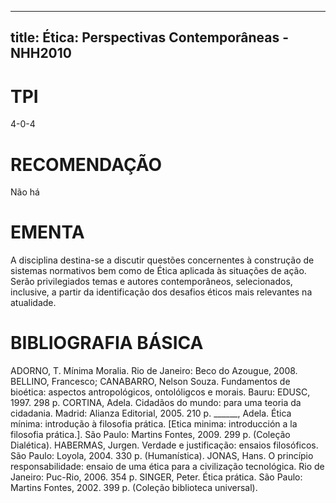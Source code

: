 
---
title: Ética: Perspectivas Contemporâneas - NHH2010 
---

# TPI

4-0-4

# RECOMENDAÇÃO

Não há

# EMENTA

A disciplina destina-se a discutir questões concernentes à construção de sistemas normativos bem como de Ética aplicada às situações de ação. Serão privilegiados temas e autores contemporâneos, selecionados, inclusive, a partir da identificação dos desafios éticos mais relevantes na atualidade.

# BIBLIOGRAFIA BÁSICA

ADORNO, T. Mínima Moralia. Rio de Janeiro: Beco do Azougue, 2008.
BELLINO, Francesco; CANABARRO, Nelson Souza. Fundamentos de bioética: aspectos antropológicos, ontolóligcos e morais. Bauru: EDUSC, 1997. 298 p.
CORTINA, Adela. Cidadãos do mundo: para uma teoria da cidadania. Madrid: Alianza Editorial, 2005. 210 p.
______, Adela. Ética mínima: introdução à filosofia prática. [Etica minima: introducción a la filosofia prática.]. São Paulo: Martins Fontes, 2009. 299 p. (Coleção Dialética).
HABERMAS, Jurgen. Verdade e justificação: ensaios filosóficos. São Paulo: Loyola, 2004. 330 p. (Humanística).
JONAS, Hans. O princípio responsabilidade: ensaio de uma ética para a civilização tecnológica. Rio de Janeiro: Puc-Rio, 2006. 354 p.
SINGER, Peter. Ética prática. São Paulo: Martins Fontes, 2002. 399 p. (Coleção biblioteca universal).
        